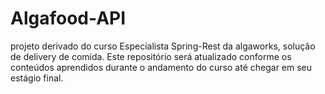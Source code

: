 # Algafood-API

projeto derivado do curso Especialista Spring-Rest da algaworks, solução de delivery de comida. Este repositório será atualizado conforme os conteúdos aprendidos durante o andamento do curso até chegar em seu estágio final.